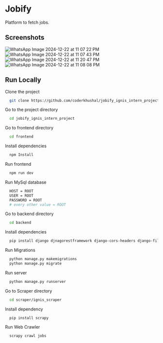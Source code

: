     

    


# Jobify
Platform to fetch jobs. 



## Screenshots
![WhatsApp Image 2024-12-22 at 11 07 22 PM](https://github.com/user-attachments/assets/1dfce0e1-f79c-4129-976d-abbd3cbeeeef)
![WhatsApp Image 2024-12-22 at 11 07 43 PM](https://github.com/user-attachments/assets/dd05d5cc-0b18-432a-a7e6-5a3a7602550b)
![WhatsApp Image 2024-12-22 at 11 20 47 PM](https://github.com/user-attachments/assets/0a5a4456-5473-4bb6-8910-7648b607a270)
![WhatsApp Image 2024-12-22 at 11 08 08 PM](https://github.com/user-attachments/assets/0a000a42-f963-4f0f-86b5-9a078ebf9837)



## Run Locally

Clone the project

```bash
  git clone https://github.com/coderkhushal/jobify_ignis_intern_project
```

Go to the project directory

```bash
  cd jobify_ignis_intern_project
```

Go to frontend directory

```bash
  cd frontend
```
Install dependencies

```bash
  npm Install

```
Run frontend

```bash
  npm run dev


```

Run MySql database

```bash
  HOST = ROOT
  USER = ROOT
  PASSWORD = ROOT
  # every other value = ROOT
```

Go to backend directory

```bash
  cd backend
```
Install dependencies

```bash
  pip install django djnagorestframework django-cors-headers django-filter

```
Run Migrations

```bash
  python manage.py makemigrations
  python manage.py migrate


```

Run server 
```bash
  python manage.py runserver
```

Go to Scraper directory

```bash
  cd scraper/ignis_scraper
  ```

Install dependency
```
  pip install scrapy
  ```

Run Web Crawler

```bash
  scrapy crawl jobs
  ```
